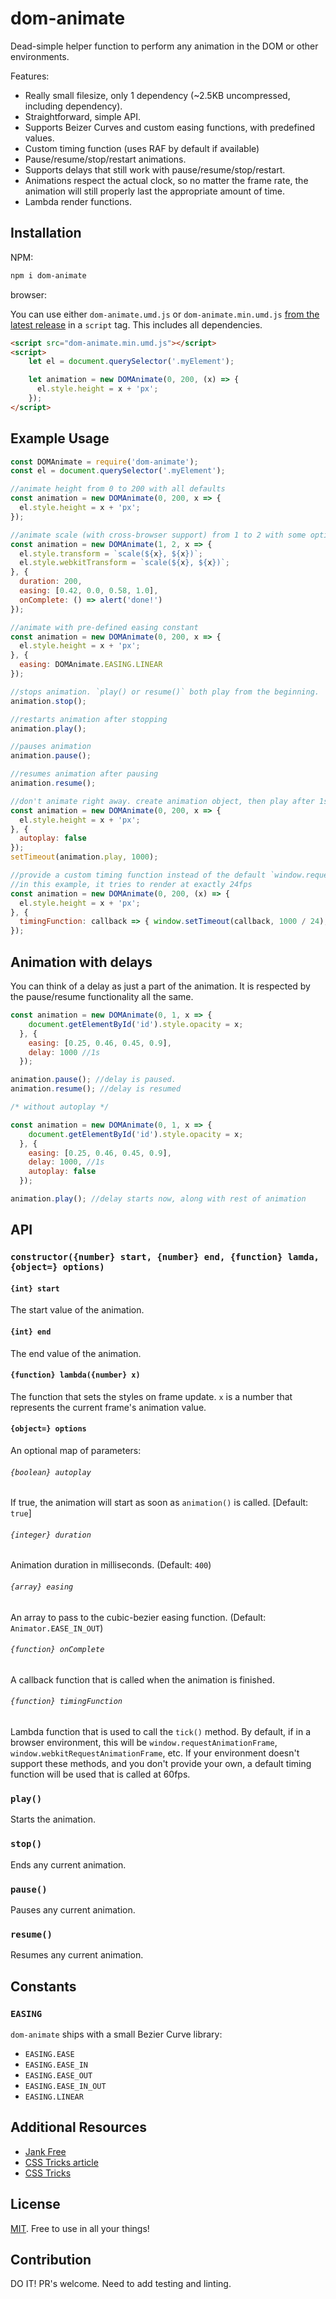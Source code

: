 # dom-animate
Dead-simple helper function to perform any animation in the DOM or other environments.

Features:

- Really small filesize, only 1 dependency (~2.5KB uncompressed, including dependency). 
- Straightforward, simple API. 
- Supports Beizer Curves and custom easing functions, with predefined values. 
- Custom timing function (uses RAF by default if available) 
- Pause/resume/stop/restart animations.
- Supports delays that still work with pause/resume/stop/restart.
- Animations respect the actual clock, so no matter the frame rate, the animation will still properly last the appropriate amount of time.
- Lambda render functions.

## Installation

NPM:

```bash
npm i dom-animate
```

browser:

You can use either `dom-animate.umd.js` or `dom-animate.min.umd.js` 
[from the latest release](https://github.com/mhweiner/dom-animate/releases) in a `script` tag.
This includes all dependencies.

```html
<script src="dom-animate.min.umd.js"></script>
<script>
    let el = document.querySelector('.myElement');

    let animation = new DOMAnimate(0, 200, (x) => {
      el.style.height = x + 'px';
    });
</script>
```

## Example Usage

```javascript
const DOMAnimate = require('dom-animate');
const el = document.querySelector('.myElement');

//animate height from 0 to 200 with all defaults
const animation = new DOMAnimate(0, 200, x => {
  el.style.height = x + 'px';
});

//animate scale (with cross-browser support) from 1 to 2 with some options
const animation = new DOMAnimate(1, 2, x => {
  el.style.transform = `scale(${x}, ${x})`;
  el.style.webkitTransform = `scale(${x}, ${x})`;
}, {
  duration: 200,
  easing: [0.42, 0.0, 0.58, 1.0],
  onComplete: () => alert('done!')
});

//animate with pre-defined easing constant
const animation = new DOMAnimate(0, 200, x => {
  el.style.height = x + 'px';
}, {
  easing: DOMAnimate.EASING.LINEAR
});

//stops animation. `play() or resume()` both play from the beginning.
animation.stop();

//restarts animation after stopping
animation.play();

//pauses animation
animation.pause();

//resumes animation after pausing
animation.resume();

//don't animate right away. create animation object, then play after 1s
const animation = new DOMAnimate(0, 200, x => {
  el.style.height = x + 'px';
}, {
  autoplay: false
});
setTimeout(animation.play, 1000);

//provide a custom timing function instead of the default `window.requestAnimationFrame`
//in this example, it tries to render at exactly 24fps
const animation = new DOMAnimate(0, 200, (x) => {
  el.style.height = x + 'px';
}, {
  timingFunction: callback => { window.setTimeout(callback, 1000 / 24); }
});
```

## Animation with delays

You can think of a delay as just a part of the animation. It is respected by the pause/resume functionality all the same.

```javascript
const animation = new DOMAnimate(0, 1, x => {
    document.getElementById('id').style.opacity = x;
  }, {
    easing: [0.25, 0.46, 0.45, 0.9],
    delay: 1000 //1s
  });

animation.pause(); //delay is paused.
animation.resume(); //delay is resumed

/* without autoplay */

const animation = new DOMAnimate(0, 1, x => {
    document.getElementById('id').style.opacity = x;
  }, {
    easing: [0.25, 0.46, 0.45, 0.9],
    delay: 1000, //1s
    autoplay: false
  });

animation.play(); //delay starts now, along with rest of animation
```

## API

### `constructor({number} start, {number} end, {function} lamda, {object=} options)`

#### `{int} start`

The start value of the animation.

#### `{int} end`

The end value of the animation.

#### `{function} lambda({number} x)`

The function that sets the styles on frame update. `x` is a number that 
represents the current frame's animation value.

#### `{object=} options`

An optional map of parameters:

###### `{boolean} autoplay`

If true, the animation will start as soon as `animation()` is called. [Default: `true`]

###### `{integer} duration`

Animation duration in milliseconds. (Default: `400`)

###### `{array} easing`

An array to pass to the cubic-bezier easing function. (Default: `Animator.EASE_IN_OUT`)

###### `{function} onComplete`

A callback function that is called when the animation is finished.

###### `{function} timingFunction`

Lambda function that is used to call the `tick()` method. By default, if in a browser
environment, this will be `window.requestAnimationFrame`, `window.webkitRequestAnimationFrame`,
etc. If your environment doesn't support these methods, and you don't provide your own,
a default timing function will be used that is called at 60fps.

### `play()`

Starts the animation.

### `stop()`

Ends any current animation.

### `pause()`

Pauses any current animation.

### `resume()`

Resumes any current animation.

## Constants

### `EASING`

`dom-animate` ships with a small Bezier Curve library:

- `EASING.EASE`
- `EASING.EASE_IN`
- `EASING.EASE_OUT`
- `EASING.EASE_IN_OUT`
- `EASING.LINEAR`

## Additional Resources

- [Jank Free](http://jankfree.org/)
- [CSS Tricks article](https://css-tricks.com/tale-of-animation-performance/)
- [CSS Tricks](https://css-tricks.com)

## License

[MIT](https://github.com/mhweiner/dom-animate/blob/master/LICENSE). Free to use in all your things!

## Contribution

DO IT! PR's welcome. Need to add testing and linting.
